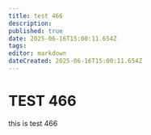 ```yaml
---
title: test 466
description: 
published: true
date: 2025-06-16T15:00:11.654Z
tags: 
editor: markdown
dateCreated: 2025-06-16T15:00:11.654Z
---
```


# TEST 466
this is test 466
